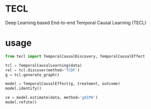 # TECL

Deep Learning based End-to-end Temporal Causal Learning (TECL)

# usage

```python
from tecl import TemporalCausalDiscovery, TemporalCausalEffect

tcl = TemporalCausalLearning(data)
rel = tcl.discover(method='TCDF')
g = tcl.generate_graph()

model = TemporalCausalEffect(g, treatment, outcome)
model.identify()

ce = model.estimate(data, method='gAIPW')
model.refute()
```
